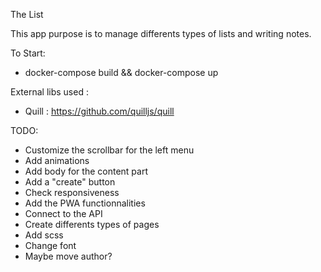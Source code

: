 The List

This app purpose is to manage differents types of lists and writing notes.

To Start:
- docker-compose build && docker-compose up



External libs used :
- Quill : https://github.com/quilljs/quill



TODO:
- Customize the scrollbar for the left menu
- Add animations
- Add body for the content part
- Add a "create" button
- Check responsiveness
- Add the PWA functionnalities
- Connect to the API
- Create differents types of pages
- Add scss
- Change font
- Maybe move author?